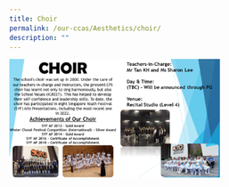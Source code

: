 ```yaml
---
title: Choir
permalink: /our-ccas/Aesthetics/choir/
description: ""
---
```


<img src="/images/choir.png" 
     style="width:75%">